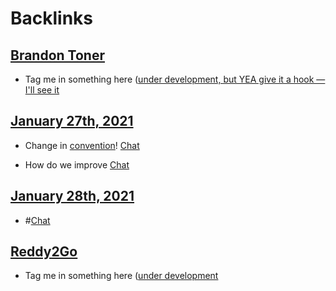 
# Backlinks
## [Brandon Toner](<Brandon Toner.md>)
- Tag me in something here ([under development, but YEA give it a hook — I'll see it]([Chat](<Chat.md>))

## [January 27th, 2021](<January 27th, 2021.md>)
- Change in [convention]([Conventions](<Conventions.md>))! [Chat](<Chat.md>)

- How do we improve [Chat](<Chat.md>)

## [January 28th, 2021](<January 28th, 2021.md>)
- #[Chat](<Chat.md>)

## [Reddy2Go](<Reddy2Go.md>)
- Tag me in something here ([under development]([Chat](<Chat.md>))

